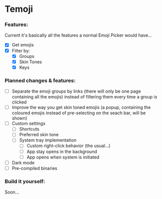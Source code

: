 # Temoji

### Features:
Current it's basically all the features a normal Emoji Picker
would have...
- [x] Get emojis
- [x] Filter by:
  - [x] Groups
  - [x] Skin Tones
  - [x] Keys

### Planned changes & features:
- [ ] Separate the emoji groups by links (there will only be one page containing all the emojis) instead of filtering them every time a group is clicked
- [ ] Improve the way you get skin toned emojis (a popup, containing the coloured emojis instead of pre-selecting on the seach bar, will be shown)
- [ ] Custom settings
  - [ ] Shortcuts
  - [ ] Preferred skin tone
  - [ ] System tray implementation
    - [ ] Custom right-click behavior (the usual...)
    - [ ] App stay opens in the background
    - [ ] App opens when system is initiated
- [ ] Dark mode
- [ ] Pre-compiled binaries

### Build it yourself:
Soon...